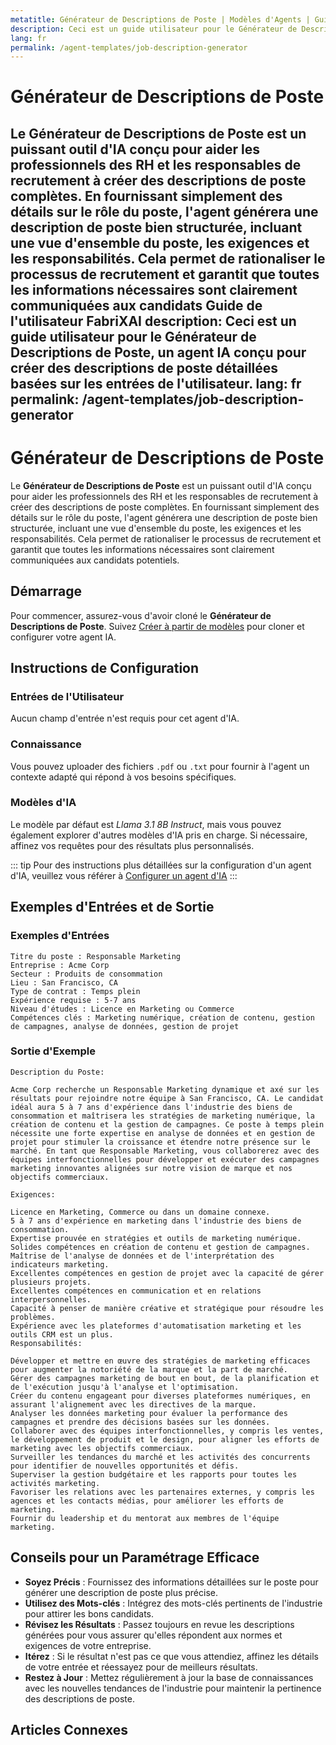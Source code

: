 ```yaml
---
metatitle: Générateur de Descriptions de Poste | Modèles d'Agents | Guide de l'Utilisateur FabriXAI
description: Ceci est un guide utilisateur pour le Générateur de Descriptions de Poste, un agent IA conçu pour créer des descriptions de poste détaillées basées sur les entrées de l'utilisateur.
lang: fr
permalink: /agent-templates/job-description-generator
---
```


# Générateur de Descriptions de Poste

Le **Générateur de Descriptions de Poste** est un puissant outil d'IA conçu pour aider les professionnels des RH et les responsables de recrutement à créer des descriptions de poste complètes. En fournissant simplement des détails sur le rôle du poste, l'agent générera une description de poste bien structurée, incluant une vue d'ensemble du poste, les exigences et les responsabilités. Cela permet de rationaliser le processus de recrutement et garantit que toutes les informations nécessaires sont clairement communiquées aux candidats Guide de l'utilisateur FabriXAI
description: Ceci est un guide utilisateur pour le Générateur de Descriptions de Poste, un agent IA conçu pour créer des descriptions de poste détaillées basées sur les entrées de l'utilisateur.
lang: fr
permalink: /agent-templates/job-description-generator
---

# Générateur de Descriptions de Poste

Le **Générateur de Descriptions de Poste** est un puissant outil d'IA conçu pour aider les professionnels des RH et les responsables de recrutement à créer des descriptions de poste complètes. En fournissant simplement des détails sur le rôle du poste, l'agent générera une description de poste bien structurée, incluant une vue d'ensemble du poste, les exigences et les responsabilités. Cela permet de rationaliser le processus de recrutement et garantit que toutes les informations nécessaires sont clairement communiquées aux candidats potentiels.


## Démarrage

Pour commencer, assurez-vous d'avoir cloné le **Générateur de Descriptions de Poste**. Suivez [Créer à partir de modèles](/fr-fr/create-from-templates/) pour cloner et configurer votre agent IA.


## Instructions de Configuration

### Entrées de l'Utilisateur

Aucun champ d'entrée n'est requis pour cet agent d'IA.

### Connaissance

Vous pouvez uploader des fichiers `.pdf` ou `.txt` pour fournir à l'agent un contexte adapté qui répond à vos besoins spécifiques.

### Modèles d'IA

Le modèle par défaut est *Llama 3.1 8B Instruct*, mais vous pouvez également explorer d'autres modèles d'IA pris en charge. Si nécessaire, affinez vos requêtes pour des résultats plus personnalisés.

::: tip
Pour des instructions plus détaillées sur la configuration d'un agent d'IA, veuillez vous référer à [Configurer un agent d'IA](/fr-fr/configurer-ai-agent/)
:::


## Exemples d'Entrées et de Sortie

### Exemples d'Entrées

```
Titre du poste : Responsable Marketing
Entreprise : Acme Corp
Secteur : Produits de consommation
Lieu : San Francisco, CA
Type de contrat : Temps plein
Expérience requise : 5-7 ans
Niveau d'études : Licence en Marketing ou Commerce
Compétences clés : Marketing numérique, création de contenu, gestion de campagnes, analyse de données, gestion de projet
```

### Sortie d'Exemple

```
Description du Poste:

Acme Corp recherche un Responsable Marketing dynamique et axé sur les résultats pour rejoindre notre équipe à San Francisco, CA. Le candidat idéal aura 5 à 7 ans d'expérience dans l'industrie des biens de consommation et maîtrisera les stratégies de marketing numérique, la création de contenu et la gestion de campagnes. Ce poste à temps plein nécessite une forte expertise en analyse de données et en gestion de projet pour stimuler la croissance et étendre notre présence sur le marché. En tant que Responsable Marketing, vous collaborerez avec des équipes interfonctionnelles pour développer et exécuter des campagnes marketing innovantes alignées sur notre vision de marque et nos objectifs commerciaux.

Exigences:

Licence en Marketing, Commerce ou dans un domaine connexe.
5 à 7 ans d'expérience en marketing dans l'industrie des biens de consommation.
Expertise prouvée en stratégies et outils de marketing numérique.
Solides compétences en création de contenu et gestion de campagnes.
Maîtrise de l'analyse de données et de l'interprétation des indicateurs marketing.
Excellentes compétences en gestion de projet avec la capacité de gérer plusieurs projets.
Excellentes compétences en communication et en relations interpersonnelles.
Capacité à penser de manière créative et stratégique pour résoudre les problèmes.
Expérience avec les plateformes d'automatisation marketing et les outils CRM est un plus.
Responsabilités:

Développer et mettre en œuvre des stratégies de marketing efficaces pour augmenter la notoriété de la marque et la part de marché.
Gérer des campagnes marketing de bout en bout, de la planification et de l'exécution jusqu'à l'analyse et l'optimisation.
Créer du contenu engageant pour diverses plateformes numériques, en assurant l'alignement avec les directives de la marque.
Analyser les données marketing pour évaluer la performance des campagnes et prendre des décisions basées sur les données.
Collaborer avec des équipes interfonctionnelles, y compris les ventes, le développement de produit et le design, pour aligner les efforts de marketing avec les objectifs commerciaux.
Surveiller les tendances du marché et les activités des concurrents pour identifier de nouvelles opportunités et défis.
Superviser la gestion budgétaire et les rapports pour toutes les activités marketing.
Favoriser les relations avec les partenaires externes, y compris les agences et les contacts médias, pour améliorer les efforts de marketing.
Fournir du leadership et du mentorat aux membres de l'équipe marketing.

```


## Conseils pour un Paramétrage Efficace

- **Soyez Précis** : Fournissez des informations détaillées sur le poste pour générer une description de poste plus précise.
- **Utilisez des Mots-clés** : Intégrez des mots-clés pertinents de l'industrie pour attirer les bons candidats.
- **Révisez les Résultats** : Passez toujours en revue les descriptions générées pour vous assurer qu'elles répondent aux normes et exigences de votre entreprise.
- **Itérez** : Si le résultat n'est pas ce que vous attendiez, affinez les détails de votre entrée et réessayez pour de meilleurs résultats.
- **Restez à Jour** : Mettez régulièrement à jour la base de connaissances avec les nouvelles tendances de l'industrie pour maintenir la pertinence des descriptions de poste.


## Articles Connexes
